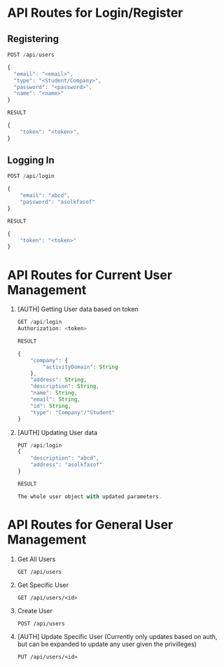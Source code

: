 # API Routes for Login/Register

## Registering

```javascript
POST /api/users

{
  "email": "<email>",
  "type": "<Student/Company>",
  "password": "<password>",
  "name": "<name>"
}

RESULT

{
    "token": "<token>",
}
```

## Logging In

```javascript
POST /api/login

{
    "email": "abcd",
    "password": "asolkfasof"
}

RESULT

{
    "token": "<token>"
}
```

# API Routes for Current User Management

1. [AUTH] Getting User data based on token

   ```javascript
   GET /api/login
   Authorization: <token>

   RESULT

   {
       "company": {
           "activityDomain": String
       },
       "address": String,
       "description": String,
       "name": String,
       "email": String,
       "id": String,
       "type": "Company"/"Student"
   }
   ```

2. [AUTH] Updating User data

   ```javascript
   PUT /api/login
   {
       "description": "abcd",
       "address": "asolkfasof"
   }

   RESULT

   The whole user object with updated parameters.
   ```

# API Routes for General User Management

1. Get All Users
   ```
   GET /api/users
   ```
2. Get Specific User
   ```
   GET /api/users/<id>
   ```
3. Create User
   ```
   POST /api/users
   ```
4. [AUTH] Update Specific User (Currently only updates based on auth, but can be expanded to update any user given the privilleges)
   ```
   PUT /api/users/<id>
   ```
